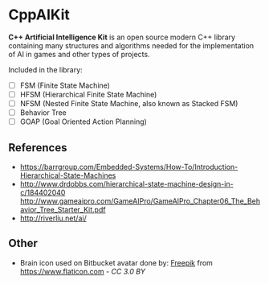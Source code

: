 # CppAIKit
**C++ Artificial Intelligence Kit** is an open source modern C++ library containing many structures and algorithms needed for the implementation of AI in games and other types of projects.

Included in the library:
* [ ] FSM (Finite State Machine)
* [ ] HFSM (Hierarchical Finite State Machine)
* [ ] NFSM (Nested Finite State Machine, also known as Stacked FSM)
* [ ] Behavior Tree
* [ ] GOAP (Goal Oriented Action Planning)

## References
* https://barrgroup.com/Embedded-Systems/How-To/Introduction-Hierarchical-State-Machines
* http://www.drdobbs.com/hierarchical-state-machine-design-in-c/184402040
http://www.gameaipro.com/GameAIPro/GameAIPro_Chapter06_The_Behavior_Tree_Starter_Kit.pdf
* http://riverliu.net/ai/

## Other
* Brain icon used on Bitbucket avatar done by: [Freepik](http://www.freepik.com) from https://www.flaticon.com - _CC 3.0 BY_